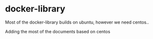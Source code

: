 # docker-library
Most of the docker-library builds on ubuntu, however we need centos..

Adding the most of the documents based on centos

